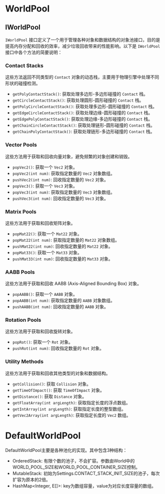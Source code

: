 # WorldPool

## IWorldPool
`IWorldPool` 接口定义了一个用于管理各种对象和数据结构的对象池接口，目的是提高内存分配和回收的效率，减少垃圾回收带来的性能影响。以下是 `IWorldPool` 接口中各个方法的简要说明：

### Contact Stacks
这些方法返回不同类型的 `Contact` 对象的动态栈，主要用于物理引擎中处理不同形状的碰撞检测。

- `getPolyContactStack()`: 获取处理多边形-多边形碰撞的 `Contact` 栈。
- `getCircleContactStack()`: 获取处理圆形-圆形碰撞的 `Contact` 栈。
- `getPolyCircleContactStack()`: 获取处理多边形-圆形碰撞的 `Contact` 栈。
- `getEdgeCircleContactStack()`: 获取处理边缘-圆形碰撞的 `Contact` 栈。
- `getEdgePolyContactStack()`: 获取处理边缘-多边形碰撞的 `Contact` 栈。
- `getChainCircleContactStack()`: 获取处理链形-圆形碰撞的 `Contact` 栈。
- `getChainPolyContactStack()`: 获取处理链形-多边形碰撞的 `Contact` 栈。

### Vector Pools
这些方法用于获取和回收向量对象，避免频繁的对象创建和销毁。

- `popVec2()`: 获取一个 `Vec2` 对象。
- `popVec2(int num)`: 获取指定数量的 `Vec2` 对象数组。
- `pushVec2(int num)`: 回收指定数量的 `Vec2` 对象。
- `popVec3()`: 获取一个 `Vec3` 对象。
- `popVec3(int num)`: 获取指定数量的 `Vec3` 对象数组。
- `pushVec3(int num)`: 回收指定数量的 `Vec3` 对象。

### Matrix Pools
这些方法用于获取和回收矩阵对象。

- `popMat22()`: 获取一个 `Mat22` 对象。
- `popMat22(int num)`: 获取指定数量的 `Mat22` 对象数组。
- `pushMat22(int num)`: 回收指定数量的 `Mat22` 对象。
- `popMat33()`: 获取一个 `Mat33` 对象。
- `pushMat33(int num)`: 回收指定数量的 `Mat33` 对象。

### AABB Pools
这些方法用于获取和回收 AABB (Axis-Aligned Bounding Box) 对象。

- `popAABB()`: 获取一个 `AABB` 对象。
- `popAABB(int num)`: 获取指定数量的 `AABB` 对象数组。
- `pushAABB(int num)`: 回收指定数量的 `AABB` 对象。

### Rotation Pools
这些方法用于获取和回收旋转对象。

- `popRot()`: 获取一个 `Rot` 对象。
- `pushRot(int num)`: 回收指定数量的 `Rot` 对象。

### Utility Methods
这些方法用于获取和回收其他类型的对象和数据结构。

- `getCollision()`: 获取 `Collision` 对象。
- `getTimeOfImpact()`: 获取 `TimeOfImpact` 对象。
- `getDistance()`: 获取 `Distance` 对象。
- `getFloatArray(int argLength)`: 获取指定长度的浮点数组。
- `getIntArray(int argLength)`: 获取指定长度的整型数组。
- `getVec2Array(int argLength)`: 获取指定长度的 `Vec2` 数组。

# DefaultWorldPool
DefaultWorldPool主要是各种池化的实现。其中包含3种结构：
- OrderedStack: 有限个数的池子，不会扩容。参数由World中的WORLD_POOL_SIZE和WORLD_POOL_CONTAINER_SIZE控制。
- MutableStack: 初始为Settings.CONTACT_STACK_INIT_SIZE的池子，每次扩容为原本的2倍。
- HashMap<Integer, E[]>: key为数组容量，value为对应长度容量的数组。
